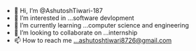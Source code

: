 - 👋 Hi, I’m @AshutoshTiwari-187
- 👀 I’m interested in ...software devlopment
- 🌱 I’m currently learning ...computer science and engineering
- 💞️ I’m looking to collaborate on ...internship
- 📫 How to reach me ...ashutoshtiwari8726@gmail.com

<!---
AshutoshTiwari-187/AshutoshTiwari-187 is a ✨ special ✨ repository because its `README.md` (this file) appears on your GitHub profile.
You can click the Preview link to take a look at your changes.
--->
